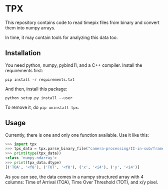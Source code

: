 # TPX

This repository contains code to read timepix files from binary and convert them into numpy arrays.

In time, it may contain tools for analyzing this data too.

## Installation

You need python, numpy, pybind11, and a C++ compiler.  Install the requirements first:

`pip install -r requirements.txt`

And then, install this package:

`python setup.py install --user`

To remove it, do `pip uninstall tpx`.

## Usage

Currently, there is one and only one function available.  Use it like this:

```python
>>> import tpx
>>> tpx_data = tpx.parse_binary_file("camera-processing/II-in-sub/frames_000002.tpx3")
>>> print(type(tpx_data))
<class 'numpy.ndarray'>
>>> print(tpx_data.dtype)
[('TOA', '<f8'), ('TOT', '<f8'), ('x', '<i4'), ('y', '<i4')]
```

As you can see, the data comes in a numpy structured array with 4 columns: Time of Arrival (TOA), Time Over Threshold (TOT), and x/y pixel.

